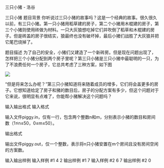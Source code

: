 



三只小猪 - 洛谷














三只小猪
题目背景
你听说过三只小猪的故事吗？这是一个经典的故事。很久很久以前，有三只小猪。第一只小猪用稻草建的房子，第二个小猪用木棍建的房子，第三个小猪则使用砖做为材料。一只大灰狼想吃掉它们并吹倒了稻草和木棍建的房子。但是砖盖的房子很结实，狼最终也没有破坏掉，最后小猪们战胜了大灰狼并把它尾巴烧掉了。

题目描述
为了自己的安全，小猪们又建造了一个新砖房。但是现在问题出现了，怎样把三个小猪分配到两个房子里呢？第三只小猪是三只小猪中最聪明的一只，为了不浪费任何一个房子，它总共考虑了三种方案，如下图

 ![](https://cdn.luogu.com.cn/upload/pic/6862.png) 

“但是将来怎么办呢？”第三只小猪知道将来随着成员的增多，它们将会盖更多的房子。它想知道给定了房子和猪的数目后，房子的分配方案有多少，但这个问题对于它来说，很明显有点难了，你能帮小猪解决这个问题吗？

输入输出格式
输入格式

输入文件piggy.in，仅有一行，包含两个整数n和m，分别表示小猪的数目和房间数（1≤n≤50，0≤m≤50）。

输出格式

输出文件piggy.out，仅一个整数，表示将n只小猪安置在m个房间且没有房间空闲的方案数。

输入输出样例
输入样例 #1
4 2
输出样例 #1
7
输入样例 #2
6 7
输出样例 #2
0







